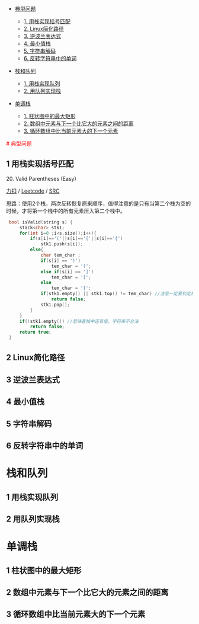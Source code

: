 <!-- GFM-TOC -->
* [典型问题](#典型问题)
    * [1. 用栈实现括号匹配](#1-用栈实现括号匹配)
    * [2. Linux简化路径](#2-Linux简化路径)
    * [3. 逆波兰表达式](#3-逆波兰表达式)
    * [4. 最小值栈](#4-最小值栈)
    * [5. 字符串解码](#5-字符串解码)
    * [6. 反转字符串中的单词](#6-反转字符串中的单词)
    
* [栈和队列](#栈和队列)
    * [1. 用栈实现队列](#1-用栈实现队列)
    * [2. 用队列实现栈](#2-用队列实现栈)
    
* [单调栈](#单调栈)
    * [1. 柱状图中的最大矩形](#1-柱状图中的最大矩形)
    * [2. 数组中元素与下一个比它大的元素之间的距离](#2-数组中元素与下一个比它大的元素之间的距离)
    * [3. 循环数组中比当前元素大的下一个元素](#3-循环数组中比当前元素大的下一个元素)
    
<!-- GFM-TOC -->

<font color=red># 典型问题</font>
## 1 用栈实现括号匹配
20\. Valid Parentheses (Easy)  

[力扣](https://leetcode-cn.com/problems/valid-parentheses/) / [Leetcode](https://leetcode.com/problems/valid-parentheses/) / [SRC](../ds_1_stack_queue/L20.cpp)

思路：使用2个栈，两次反转恢复原来顺序，值得注意的是只有当第二个栈为空的时候，才将第一个栈中的所有元素压入第二个栈中。

```cpp
 bool isValid(string s) {
     stack<char> stk1;
     for(int i=0 ;i<s.size();i++){
         if(s[i]=='('||s[i]=='['||s[i]=='{')
             stk1.push(s[i]);
         else{
             char tem_char ;
             if(s[i] == ')')
                 tem_char = '(';
             else if(s[i] == ']')
                 tem_char = '[';
             else
                 tem_char = '{';
             if(stk1.empty() || stk1.top() != tem_char) //注意一定要判定栈为空(为空代表没有匹配值)；此外栈为空时候取栈顶元素会报错
                 return false;
             stk1.pop();
         }
     }
     if(!stk1.empty()) //意味着栈中还有值，字符串不合法
         return false;
     return true;
 }
```

      
## 2 Linux简化路径

## 3 逆波兰表达式

## 4 最小值栈

## 5 字符串解码

## 6 反转字符串中的单词

# 栈和队列
## 1 用栈实现队列

## 2 用队列实现栈

# 单调栈
## 1 柱状图中的最大矩形

## 2 数组中元素与下一个比它大的元素之间的距离

## 3 循环数组中比当前元素大的下一个元素
